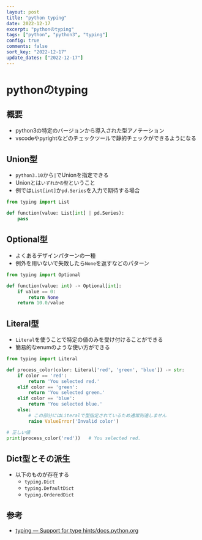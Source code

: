 ```yaml
---
layout: post
title: "python typing"
date: 2022-12-17
excerpt: "pythonのtyping"
tags: ["python", "python3", "typing"]
config: true
comments: false
sort_key: "2022-12-17"
update_dates: ["2022-12-17"]
---
```


# pythonのtyping

## 概要
 - python3の特定のバージョンから導入された型アノテーション
 - vscodeやpyrightなどのチェックツールで静的チェックができるようになる

## Union型
 - `python3.10`から`|`でUnionを指定できる
 - Unionとは`いずれかの型`ということ
 - 例では`List[int]`か`pd.Series`を入力で期待する場合

```python
from typing import List

def function(value: List[int] | pd.Series):
    pass
```

## Optional型
 - よくあるデザインパターンの一種
 - 例外を用いないで失敗したら`None`を返すなどのパターン

```python
from typing import Optional

def function(value: int) -> Optional[int]:
    if value == 0:
        return None
    return 10.0/value
```

## Literal型
 - `Literal`を使うことで特定の値のみを受け付けることができる
 - 簡易的なenumのような使い方ができる

```python
from typing import Literal

def process_color(color: Literal['red', 'green', 'blue']) -> str:
    if color == 'red':
        return 'You selected red.'
    elif color == 'green':
        return 'You selected green.'
    elif color == 'blue':
        return 'You selected blue.'
    else:
        # この部分にはLiteralで型指定されているため通常到達しません
        raise ValueError('Invalid color')

# 正しい値
print(process_color('red'))   # You selected red.
```

## Dict型とその派生
 - 以下のものが存在する
   - `typing.Dict`
   - `typing.DefaultDict`
   - `typing.OrderedDict`

## 参考
 - [typing — Support for type hints/docs.python.org](https://docs.python.org/3/library/typing.html)
